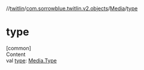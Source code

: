 //[twitlin](../../index.md)/[com.sorrowblue.twitlin.v2.objects](../index.md)/[Media](index.md)/[type](type.md)



# type  
[common]  
Content  
val [type](type.md): [Media.Type](-type/index.md)  



